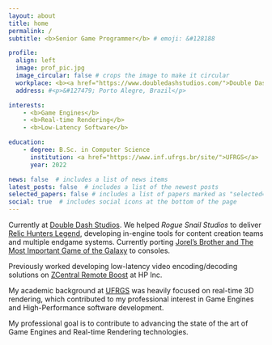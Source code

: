 ```yaml
---
layout: about
title: home
permalink: /
subtitle: <b>Senior Game Programmer</b> # emoji: &#128188

profile:
  align: left
  image: prof_pic.jpg
  image_circular: false # crops the image to make it circular
  workplace: <b><a href="https://www.doubledashstudios.com/">Double Dash Studios</a></b> # emoji: &#127970
  address: #<p>&#127479; Porto Alegre, Brazil</p> 

interests:
    - <b>Game Engines</b>
    - <b>Real-time Rendering</b>
    - <b>Low-Latency Software</b>

education:
    - degree: B.Sc. in Computer Science
      institution: <a href="https://www.inf.ufrgs.br/site/">UFRGS</a>
      year: 2022

news: false  # includes a list of news items
latest_posts: false  # includes a list of the newest posts
selected_papers: false # includes a list of papers marked as "selected={true}"
social: true  # includes social icons at the bottom of the page
---
```


Currently at [Double Dash Studios](http://www.doubledashstudios.com). We helped *Rogue Snail Studios* to deliver [Relic Hunters Legend](https://store.steampowered.com/app/633080/Relic_Hunters_Legend/), developing in-engine tools for content creation teams and multiple endgame systems. Currently porting [Jorel’s Brother and The Most Important Game of the Galaxy](https://store.steampowered.com/app/1398910/Jorels_Brother_and_The_Most_Important_Game_of_the_Galaxy/) to consoles.

Previously worked developing low-latency video encoding/decoding solutions on [ZCentral Remote Boost](https://www.hp.com/us-en/workstations/zcentral-remote-boost.html) at HP Inc.

My academic background at [UFRGS](https://www.inf.ufrgs.br/site/) was heavily focused on real-time 3D rendering, which contributed to my professional interest in Game Engines and High-Performance software development.

My professional goal is to contribute to advancing the state of the art of Game Engines and Real-time Rendering technologies.
